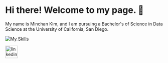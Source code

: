 # Hi there! Welcome to my page. 👋

My name is Minchan Kim, and I am pursuing a Bachelor's of Science in Data Science at the University of California, San Diego.

[![My Skills](https://skillicons.dev/icons?i=py,sqlite,java,html,css,js)](https://skillicons.dev)

[<img src='https://cdn.jsdelivr.net/npm/simple-icons@3.0.1/icons/linkedin.svg' alt='linkedin' height='40'>](https://www.linkedin.com/in/minchankim/)  